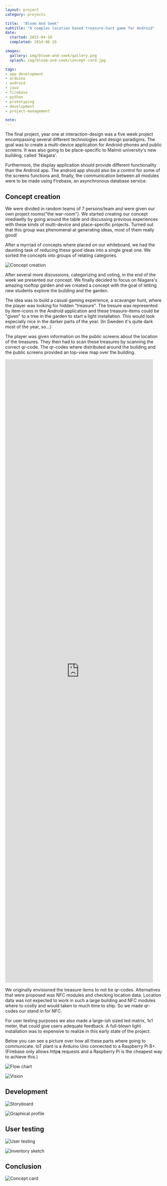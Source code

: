 ```yaml
---
layout: project
category: projects

title:  "Bloom And Seek"
subtitle: "A complex location based treasure-hunt game for Android"
date:
  started: 2015-04-18
  completed: 2014-06-10

images:
  gallery: img/bloom-and-seek/gallery.png
  splash: img/bloom-and-seek/concept-card.jpg

tags:
- app development
- arduino
- android
- java
- firebase
- python
- prototyping
- development
- project-management

note:
---
```


The final project, year one at interaction-design was a five week project encompassing several different technologies and design paradigms.<!--more-->  The goal was to create a multi-device application for Android-phones and public screens. It was also going to be place-specific to Malmö university's new building, called 'Niagara'.


Furthermore, the display application should provide different functionality than the Android app. The android app should also be a control for some of the screens functions and, finally, the communication between all modules were to be made using Firebase, an asynchronous database service.


## Concept creation

We were divided in random teams of 7 persons/team and were given our own project rooms("the war-room"). We started creating our concept imediaetly by going around the table and discussing previous experiences with these kinds of multi-device and place-specific projects. Turned out that this group was phenomenal at generating ideas, most of them really good!

After a myrriad of concepts where placed on our whiteboard, we had the daunting task of reducing these good ideas into a single great one. We sorted the concepts into groups of relating categories.  

![Concept creation](../../../../img/bloom-and-seek/concept-creation.jpg "Concept creation")

After several more discussions, categorizing and voting, in the end of the week we presented our concept. We finally decided to focus on Niagara's amazing rooftop garden and we created a concept with the goal of letting new students explore the building and the garden.

The idea was to build a casual gaming experience, a scavanger hunt, where the player was looking for hidden "treasure". The tresure was represented by item-icons in the Android application and these treasure-items could be "given" to a tree in the garden to start a light installation. This would look especially nice in the darker parts of the year. (In Sweden it's quite dark most of the year, so...)

The player was given information on the public screens about the location of the treasures. They then had to scan these treasures by scanning the correct qr-code. The qr-codes where distributed around the building and the public screens provided an top-view map over the building.

<iframe style="width:94%; height:50vh;" src="https://www.youtube.com/embed/i6TB_mRXQ40" frameborder="0" allowfullscreen></iframe>

We originally envisioned the treasure items to not be qr-codes. Alternatives that were proposed was NFC modules and checking location data. Location data was not expected to work in such a large building and NFC modules where to costly and would taken to much time to ship. So we made qr-codes our stand in for NFC.

For user testing purposes we also made a large-ish sized led matrix, 1x1 meter, that could give users adequate feedback. A full-blown light installation was to expensive to realize in this early state of the project.

Below you can see a picture over how all these parts where going to communicate. IoT plant is a Arduino Uno connected to a Raspberry Pi B+. (Firebase only allows http**s** requests and a Raspberry Pi is the cheapest way to achieve this.)

![Flow chart](../../../../img/bloom-and-seek/concept-flow-chart.svg "Flow chart")

![Vision](../../../../img/bloom-and-seek/concept-vision.jpg "Vision")


## Development


![Storyboard](../../../../img/bloom-and-seek/concept-storyboard.jpg "Storyboard")

![Graphical profile](../../../../img/bloom-and-seek/graphical-profile.png "Graphical profile")


## User testing


![User testing](../../../../img/bloom-and-seek/user-testing.jpg "User testing")

![Inventory sketch](../../../../img/bloom-and-seek/inventory-sketch.jpg "Inventory sketch")


## Conclusion


![Concept card](../../../../img/bloom-and-seek/concept-card.jpg "Concept card")
